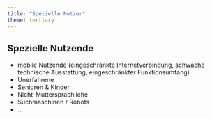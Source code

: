 ```yaml
---
title: "Spezielle Nutzer"
theme: tertiary
---
```

## Spezielle Nutzende

- mobile Nutzende (eingeschränkte Internetverbindung, schwache technische Ausstattung, eingeschränkter Funktionsumfang)
- Unerfahrene
- Senioren & Kinder
- Nicht-Muttersprachliche
- Suchmaschinen / Robots
- …
